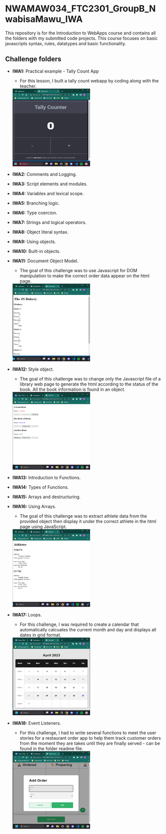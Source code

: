 
# NWAMAW034_FTC2301_GroupB_NwabisaMawu_IWA

This repository is for the Introduction to WebApps course and contains all the folders with my submitted code projects. This course focuses on basic javascripts syntax, rules, datatypes and basic functionality.  


## Challenge folders

- **IWA1:** Practical example - Tally Count App
    - For this lesson, I built a tally count webapp    by coding along with the teacher.
  <img src="IWA_01/images/Tally-count-screenshot.png" width="250px" height="250px" alt="tally App screenshot"/>
  
- **IWA2:** Comments and Logging.
- **IWA3:** Script elements and modules.
- **IWA4:** Variables and lexical scope.
- **IWA5:** Branching logic.
- **IWA6:** Type coercion.
- **IWA7:** Strings and logical operators.
- **IWA8:** Object literal syntax.
- **IWA9:** Using objects.
- **IWA10:** Built-in objects.
- **IWA11:** Document Object Model.
    - The goal of this challenge was to use Javascript for DOM manipulation to make the correct order data appear on the html page.
    <img src="IWA_11/images/html-screenshot.png" width="250px" height="250px" alt="tally App screenshot"/>
- **IWA12:** Style object.
    - The goal of this challenge was to change only the Javascript file of a library web page to generate the html according to the status of the book. All the book information is found in an object.
    <img src="IWA_12/images/html-screenshot-12.png" width="250px" height="250px" alt="tally App screenshot"/>
- **IWA13:** Introduction to Functions.
- **IWA14:** Types of Functions.
- **IWA15:** Arrays and destructuring.
- **IWA16:** Using Arrays.
    - The goal of this challenge was to extract athlete data from the provided object then display it under the correct athlete in the html page using JavaScript.
    <img src="IWA_16/images/html-screenshot16.png" width="250px" height="250px" alt="tally App screenshot"/>
- **IWA17:** Loops.
    - For this challenge, I was required to create a calendar that automatically calcuates the current month and day and displays all dates in grid format.
    <img src="IWA_17/images/html-screenshot17.png" width="250px" height="250px" alt="tally App screenshot"/>
- **IWA18:** Event Listeners.
    - For this challenge, I had to write several functions to meet the user stories for a restaurant order app to help them track customer orders from the moment they are takes until they are finally served - can be found in the folder readme file.
   <img src="IWA_18/images/html-screenshot18.png" width="250px" height="250px" alt="tally App screenshot"/>

